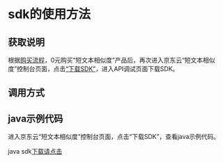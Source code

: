 # **sdk的使用方法**

## 获取说明 
根据[购买流程](../Pricing/Purchase-Process.md)，0元购买“短文本相似度”产品后，再次进入京东云“短文本相似度”控制台页面，点击[“下载SDK”](https://jdai.oss.cn-north-1.jcloudcs.com/aisdk/sdk/java.zip)，进入API调试页面下载SDK。

## 调用方式

## java示例代码
进入京东云“短文本相似度”控制台页面，点击“下载SDK”，查看java示例代码。

java sdk[下载请点击](https://jdai.oss.cn-north-1.jcloudcs.com/aisdk/sdk/java.zip)

